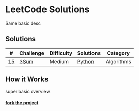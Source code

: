 

# LeetCode Solutions
Same basic desc

## Solutions
| # | Challenge | Difficulty | Solutions | Category |
| - | --------- | ---------- | --------- | -------- |
| [15](https://leetcode.com/problems/3sum/) | [3Sum](solutions/3sum) | Medium | [Python](solutions/3sum/solution.py) | Algorithms |

## How it Works
super basic overview

#### [fork the project](http://example.com) 
